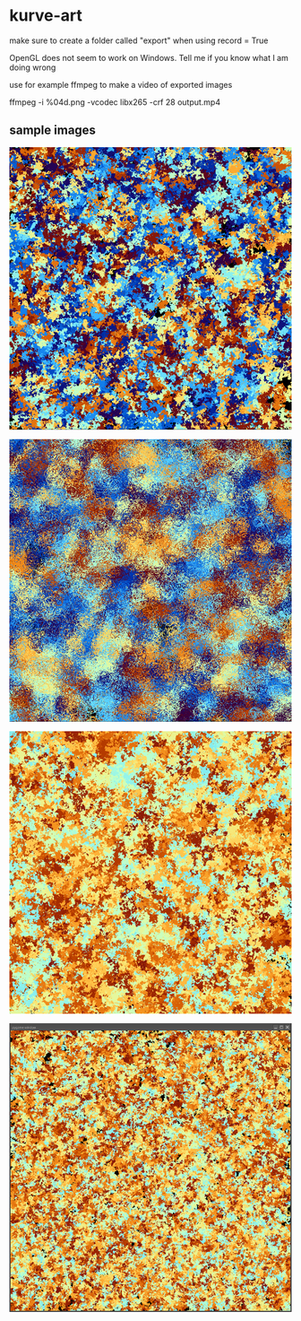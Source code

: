 # kurve-art

make sure to create a folder called "export" when using record = True

OpenGL does not seem to work on Windows. Tell me if you know what I am doing wrong

use for example ffmpeg to make a video of exported images

ffmpeg -i %04d.png -vcodec libx265 -crf 28 output.mp4

## sample images
![alt text](https://github.com/NiklasNeugebauer/kurve-art/blob/main/img/korall.png "korall")

![alt text](https://github.com/NiklasNeugebauer/kurve-art/blob/main/img/death_spiral.png "death spiral")

![alt text](https://github.com/NiklasNeugebauer/kurve-art/blob/main/img/1171.png "58550000 choices")

![alt text](https://github.com/NiklasNeugebauer/kurve-art/blob/main/img/large_wiggle.png "large wiggle")

